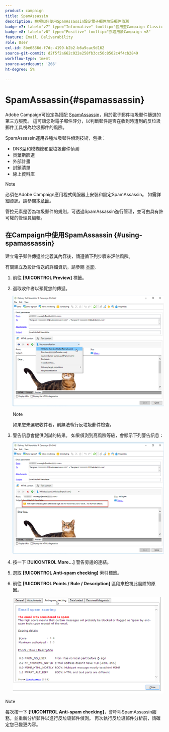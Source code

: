 ```yaml
---
product: campaign
title: SpamAssassin
description: 瞭解如何使用SpamAssassin設定電子郵件垃圾郵件偵測
badge-v7: label="v7" type="Informative" tooltip="套用至Campaign Classic v7"
badge-v8: label="v8" type="Positive" tooltip="亦適用於Campaign v8"
feature: Email, Deliverability
role: User
exl-id: 8be6836d-f7dc-4199-b2b2-b6a9cac9d162
source-git-commit: d2f5f2a662c022e258fb3cc56c8502c4f4cb2849
workflow-type: tm+mt
source-wordcount: '266'
ht-degree: 5%

---
```


# SpamAssassin{#spamassassin}

Adobe Campaign可設定為搭配 [SpamAssassin](https://spamassassin.apache.org)，用於電子郵件垃圾郵件篩選的第三方服務。 這可讓您對電子郵件評分，以判斷郵件是否在收到時遭到的反垃圾郵件工具視為垃圾郵件的風險。

SpamAssassin運用各種垃圾郵件偵測技術，包括：

* DNS型和模糊總和型垃圾郵件偵測
* 貝葉斯篩選
* 外部計畫
* 封鎖清單
* 線上資料庫

>[!NOTE]
>
>必須在Adobe Campaign應用程式伺服器上安裝和設定SpamAssassin。 如需詳細資訊，請參閱[本章節](../../installation/using/configuring-spamassassin.md)。
>
>管控元素是否為垃圾郵件的規則，可透過SpamAssassin進行管理，並可由具有許可權的管理員編輯。

## 在Campaign中使用SpamAssassin {#using-spamassassin}

建立電子郵件傳遞並定義其內容後，請遵循下列步驟來評估風險。

有關建立及設計傳送的詳細資訊，請參閱 [本節](about-email-channel.md).

1. 前往 **[!UICONTROL Preview]** 標籤。
1. 選取收件者以預覽您的傳遞。

   ![](assets/s_tn_del_preview_spamassassin_recipient.png)

   >[!NOTE]
   >
   >如果您未選取收件者，則無法執行反垃圾郵件檢查。

1. 警告訊息會提供測試的結果。 如果偵測到高風險等級，會顯示下列警告訊息：

   ![](assets/s_tn_del_preview_spamassassin_ko.png)

1. 按一下 **[!UICONTROL More...]** 警告旁邊的連結。
1. 選取 **[!UICONTROL Anti-spam checking]** 索引標籤。
1. 前往 **[!UICONTROL Points / Rule / Description]** 區段來檢視此風險的原因。

   ![](assets/s_tn_del_msg_spamassassin_ko.png)

>[!NOTE]
>
>每次按一下 **[!UICONTROL Anti-spam checking]**，會呼叫SpamAssassin服務，並重新分析郵件以進行反垃圾郵件偵測。 再次執行反垃圾郵件分析前，請確定您已變更內容。
